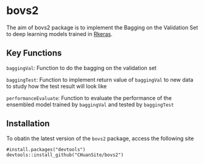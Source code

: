# bovs2
The aim of bovs2 package is to implement the Bagging on the Validation Set to deep learning models trained in [Rkeras](https://keras.rstudio.com/).

## Key Functions
`baggingVal`: Function to do the bagging on the validation set

`baggingTest`: Function to implement return value of `baggingVal` to new data to study how the test result will look like

`performanceEvaluate`: Function to evaluate the performance of the ensembled model trained by `baggingVal` and tested by `baggingTest`

## Installation
To obatin the latest version of the `bovs2` package, access the following site
```
#install.packages("devtools")
devtools::install_github("CHuanSite/bovs2")
```

